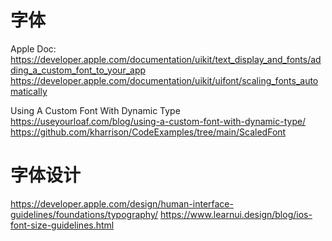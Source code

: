 #  字体
Apple Doc:
https://developer.apple.com/documentation/uikit/text_display_and_fonts/adding_a_custom_font_to_your_app
https://developer.apple.com/documentation/uikit/uifont/scaling_fonts_automatically


Using A Custom Font With Dynamic Type
https://useyourloaf.com/blog/using-a-custom-font-with-dynamic-type/
https://github.com/kharrison/CodeExamples/tree/main/ScaledFont


# 字体设计
https://developer.apple.com/design/human-interface-guidelines/foundations/typography/
https://www.learnui.design/blog/ios-font-size-guidelines.html
